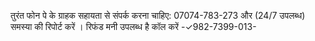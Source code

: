 तुरंत फोन पे के ग्राहक सहायता से संपर्क करना चाहिए: 07074-783-273 और (24/7 उपलब्ध) समस्या की रिपोर्ट करें । रिफंड मनी उपलब्ध है कॉल करें -✓982-7399-013-
